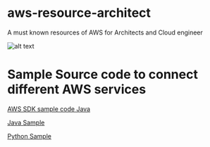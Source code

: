 # aws-resource-architect
A must known resources of AWS for Architects and Cloud engineer

![alt text](https://github.com/bikashkumars/aws-resource-architect/blob/main/aws_groups.JPG)


# Sample Source code to connect different AWS services

[AWS SDK sample code Java](https://github.com/awsdocs/aws-doc-sdk-examples/tree/main/javav2/example_code)

[Java Sample](https://github.com/awsdocs/aws-doc-sdk-examples/tree/main/javav2/example_code/s3)

[Python Sample](https://github.com/awsdocs/aws-doc-sdk-examples/tree/main/python/example_code)
